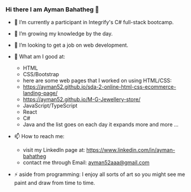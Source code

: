 ### Hi there I am Ayman Bahatheg 👋

- 🔭 I’m currently a participant in Integrify's C# full-stack bootcamp.
- 🌱 I’m growing my knowledge by the day.
- 👯 I’m looking to get a job on web development.
- 💬 What am I good at:
    - HTML
    - CSS/Bootstrap
    - here are some web pages that I worked on using HTML/CSS:
    -  https://ayman52.github.io/sda-2-online-html-css-ecommerce-landing-page/
    -  https://ayman52.github.io/M-G-Jewellery-store/
    - JavaScript/TypeScript
    - React
    - C#
    - Java
    and the list goes on each day it expands more and more ...

- 📫 How to reach me:
    - visit my LinkedIn page at: https://www.linkedin.com/in/ayman-bahatheg
    - contact me through Email: ayman52aaa@gmail.com

  
- ⚡ aside from programming:
    I enjoy all sorts of art so you might see me paint and draw from time to time.
  

